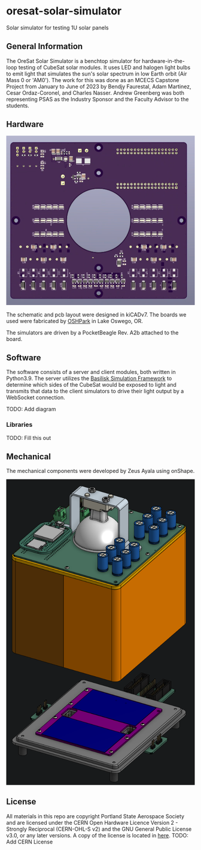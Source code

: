 # oresat-solar-simulator

Solar simulator for testing 1U solar panels

## General Information

The OreSat Solar Simulator is a benchtop simulator for hardware-in-the-loop testing of CubeSat solar modules. It uses LED and halogen light bulbs to emit light that simulates the sun's solar spectrum in low Earth orbit (Air Mass 0 or 'AM0').
The work for this was done as an MCECS Capstone Project from January to June of 2023 by Bendjy Faurestal, Adam Martinez, Cesar Ordaz-Coronel, and Charles Nasser. Andrew Greenberg was both representing PSAS as the Industry Sponsor and the Faculty Advisor to the students.

## Hardware

![boardlayout](board-render.png)

The schematic and pcb layout were designed in kiCADv7. The boards we used were fabricated by [OSHPark](https://oshpark.com/) in Lake Oswego, OR.

The simulators are driven by a PocketBeagle Rev. A2b attached to the board.
## Software
The software consists of a server and client modules, both written in Python3.9. The server utilizes the [Basilisk Simulation Framework](http://hanspeterschaub.info/basilisk/) to determine which sides of the CubeSat would be exposed to light and transmits that data to the client simulators to drive their light output by a WebSocket connection.

TODO: Add diagram

### Libraries

TODO: Fill this out

## Mechanical

The mechanical components were developed by Zeus Ayala using onShape.

![housing](housing-render.png)

## License

All materials in this repo are copyright Portland State Aerospace Society and are licensed under the CERN Open Hardware Licence Version 2 -
Strongly Reciprocal (CERN-OHL-S v2) and the GNU General Public License v3.0, or any later versions. A copy of the license is located in [here](LICENSE.md). TODO: Add CERN License
